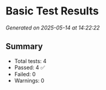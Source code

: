# Basic Test Results

*Generated on 2025-05-14 at 14:22:22*

## Summary

- Total tests: 4
- Passed: 4 ✅
- Failed: 0 
- Warnings: 0 
